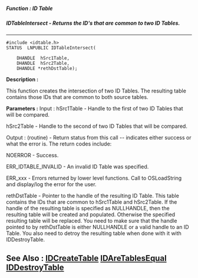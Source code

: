 ##### Function : ID Table
##### IDTableIntersect - Returns the ID's that are common to two ID Tables.
---
```
#include <idtable.h>
STATUS  LNPUBLIC IDTableIntersect(

	DHANDLE  hSrc1Table,
	DHANDLE  hSrc2Table,
	DHANDLE *rethDstTable);
```
**Description :**

This function creates the intersection of two ID Tables.  The resulting table 
contains those IDs that are common to both source tables.

**Parameters :**
Input :
hSrc1Table  -  Handle to the first of two ID Tables that will be compared.

hSrc2Table  -  Handle to the second of two ID Tables that will be compared.

Output :
(routine)  -  Return status from this call -- indicates either success or what the error is. The return codes include:

NOERROR - Success.

ERR_IDTABLE_INVALID - An invalid ID Table was specified.

ERR_xxx - Errors returned by lower level functions. Call to OSLoadString and display/log the error for the user.


rethDstTable  -  Pointer to the handle of the resulting ID Table.  This table contains the IDs that are common to hSrc1Table and hSrc2Table.  If the handle of the resulting table is specified as NULLHANDLE, then the resulting table will be created and populated.  Otherwise the specified resulting table will be replaced.  You need to make sure that the handle pointed to by rethDstTable is either NULLHANDLE or a valid handle to an ID Table.  You also need to detroy the resulting table when done with it with IDDestroyTable.


**See Also :**
[IDCreateTable](/domino-c-api-docs/reference/Func/IDCreateTable)
[IDAreTablesEqual](/domino-c-api-docs/reference/Func/IDAreTablesEqual)
[IDDestroyTable](/domino-c-api-docs/reference/Func/IDDestroyTable)
---
